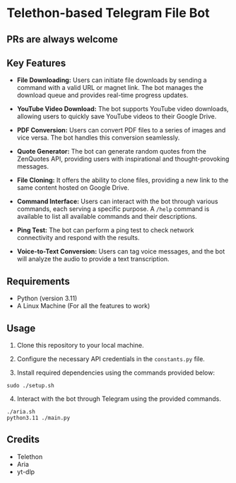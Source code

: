 # Telethon-based Telegram File Bot
## PRs are always welcome
## Key Features

- **File Downloading:** Users can initiate file downloads by sending a command with a valid URL or magnet link. The bot manages the download queue and provides real-time progress updates.

- **YouTube Video Download:** The bot supports YouTube video downloads, allowing users to quickly save YouTube videos to their Google Drive.

- **PDF Conversion:** Users can convert PDF files to a series of images and vice versa. The bot handles this conversion seamlessly.

- **Quote Generator:** The bot can generate random quotes from the ZenQuotes API, providing users with inspirational and thought-provoking messages.

- **File Cloning:** It offers the ability to clone files, providing a new link to the same content hosted on Google Drive.

- **Command Interface:** Users can interact with the bot through various commands, each serving a specific purpose. A `/help` command is available to list all available commands and their descriptions.

- **Ping Test:** The bot can perform a ping test to check network connectivity and respond with the results.

- **Voice-to-Text Conversion:** Users can tag voice messages, and the bot will analyze the audio to provide a text transcription.

## Requirements
- Python (version 3.11)
- A Linux Machine (For all the features to work)

## Usage

1. Clone this repository to your local machine.

2. Configure the necessary API credentials in the `constants.py` file.

3. Install required dependencies using the commands provided below:
```shell
sudo ./setup.sh
```

4. Interact with the bot through Telegram using the provided commands.
```shell
./aria.sh
python3.11 ./main.py
```

## Credits
- Telethon
- Aria
- yt-dlp
